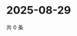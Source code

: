 # 2025-08-29

共 0 条

<!-- BEGIN ZHIHUVIDEO -->
<!-- 最后更新时间 Fri Aug 29 2025 03:09:06 GMT+0800 (China Standard Time) -->

<!-- END ZHIHUVIDEO -->
